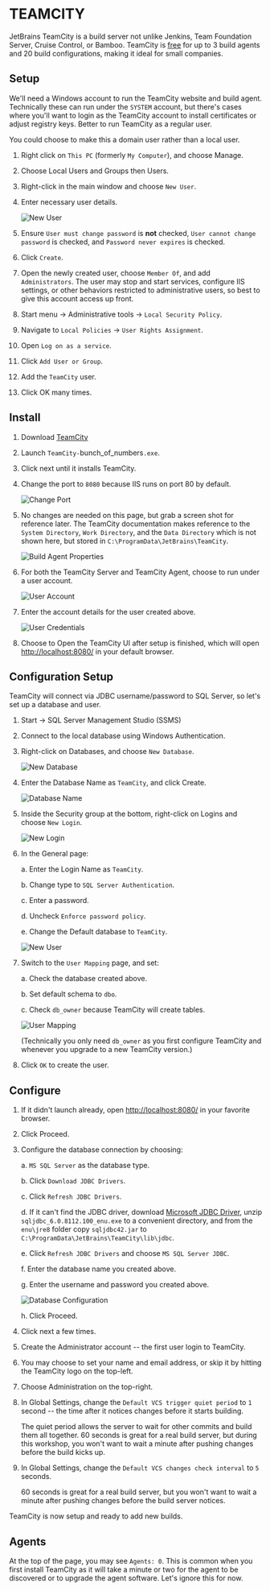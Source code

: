 TEAMCITY
========

JetBrains TeamCity is a build server not unlike Jenkins, Team Foundation Server, Cruise Control, or Bamboo.  TeamCity is [free](https://www.jetbrains.com/teamcity/buy/) for up to 3 build agents and 20 build configurations, making it ideal for small companies.


Setup
-----

We'll need a Windows account to run the TeamCity website and build agent.  Technically these can run under the `SYSTEM` account, but there's cases where you'll want to login as the TeamCity account to install certificates or adjust registry keys.  Better to run TeamCity as a regular user.

You could choose to make this a domain user rather than a local user.

1. Right click on `This PC` (formerly `My Computer`), and choose Manage.

2. Choose Local Users and Groups then Users.

3. Right-click in the main window and choose `New User`.

4. Enter necessary user details.

   ![New User](1-teamcity-user.png)

5. Ensure `User must change password` is **not** checked, `User cannot change password` is checked, and `Password never expires` is checked.

6. Click `Create`.

7. Open the newly created user, choose `Member Of`, and add `Administrators`.  The user may stop and start services, configure IIS settings, or other behaviors restricted to administrative users, so best to give this account access up front.

8. Start menu -> Administrative tools -> `Local Security Policy`.

9. Navigate to `Local Policies` -> `User Rights Assignment`.

10. Open `Log on as a service`.

11. Click `Add User or Group`.

12. Add the `TeamCity` user.

13. Click OK many times.


Install
-------

1. Download [TeamCity](https://www.jetbrains.com/teamcity/download/)

2. Launch `TeamCity-`bunch_of_numbers`.exe`.

3. Click next until it installs TeamCity.

4. Change the port to `8080` because IIS runs on port 80 by default.

   ![Change Port](3-change-port.png)

5. No changes are needed on this page, but grab a screen shot for reference later.  The TeamCity documentation makes reference to the `System Directory`, `Work Directory`, and the `Data Directory` which is not shown here, but stored in `C:\ProgramData\JetBrains\TeamCity`.

   ![Build Agent Properties](4-build-agent-properties.png)

6. For both the TeamCity Server and TeamCity Agent, choose to run under a user account.

   ![User Account](5-run-as-user-account.png)

7. Enter the account details for the user created above.

   ![User Credentials](6-user-credentials.png)

8. Choose to Open the TeamCity UI after setup is finished, which will open [http://localhost:8080/](http://localhost:8080/) in your default browser.


Configuration Setup
-------------------

TeamCity will connect via JDBC username/password to SQL Server, so let's set up a database and user.

1. Start -> SQL Server Management Studio (SSMS)

2. Connect to the local database using Windows Authentication.

3. Right-click on Databases, and choose `New Database`.

   ![New Database](7-new-database.png)

4. Enter the Database Name as `TeamCity`, and click Create.

   ![Database Name](8-database-name.png)

5. Inside the Security group at the bottom, right-click on Logins and choose `New Login`.

   ![New Login](9-new-login.png)

6. In the General page:

   a. Enter the Login Name as `TeamCity`.

   b. Change type to `SQL Server Authentication`.

   c. Enter a password.

   d. Uncheck `Enforce password policy`.

   e. Change the Default database to `TeamCity`.

   ![New User](10-database-user.png)

7. Switch to the `User Mapping` page, and set:

   a. Check the database created above.

   b. Set default schema to `dbo`.

   c. Check `db_owner` because TeamCity will create tables.

   ![User Mapping](11-database-user-mapping.png)

   (Technically you only need `db_owner` as you first configure TeamCity and whenever you upgrade to a new TeamCity version.)

8. Click `OK` to create the user.


Configure
---------

1. If it didn't launch already, open [http://localhost:8080/](http://localhost:8080/) in your favorite browser.

2. Click Proceed.

3. Configure the database connection by choosing:

   a. `MS SQL Server` as the database type.

   b. Click `Download JDBC Drivers`.

   c. Click `Refresh JDBC Drivers`.

   d. If it can't find the JDBC driver, download [Microsoft JDBC Driver](https://www.microsoft.com/en-us/download/details.aspx?displaylang=en&id=11774), unzip `sqljdbc_6.0.8112.100_enu.exe` to a convenient directory, and from the `enu\jre8` folder copy `sqljdbc42.jar` to `C:\ProgramData\JetBrains\TeamCity\lib\jdbc`.

   e. Click `Refresh JDBC Drivers` and choose `MS SQL Server JDBC`.

   f. Enter the database name you created above.

   g. Enter the username and password you created above.

      ![Database Configuration](12-database-configuration.png)

   h. Click Proceed.

3. Click next a few times.

4. Create the Administrator account -- the first user login to TeamCity.

5. You may choose to set your name and email address, or skip it by hitting the TeamCity logo on the top-left.

6. Choose Administration on the top-right.

7. In Global Settings, change the `Default VCS trigger quiet period` to `1` second -- the time after it notices changes before it starts building.

   The quiet period allows the server to wait for other commits and build them all together.  60 seconds is great for a real build server, but during this workshop, you won't want to wait a minute after pushing changes before the build kicks up.

7. In Global Settings, change the `Default VCS changes check interval` to `5` seconds.

    60 seconds is great for a real build server, but you won't want to wait a minute after pushing changes before the build server notices.

TeamCity is now setup and ready to add new builds.


Agents
------

At the top of the page, you may see `Agents: 0`.  This is common when you first install TeamCity as it will take a minute or two for the agent to be discovered or to upgrade the agent software.  Let's ignore this for now.
